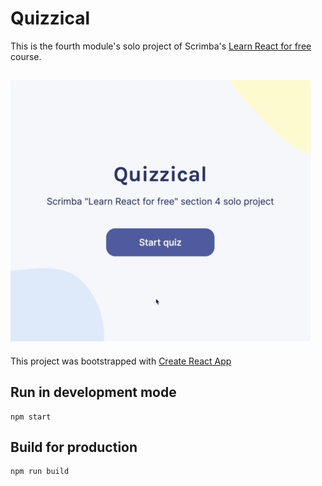 # Quizzical


This is the fourth module's solo project of Scrimba's [Learn React for free](https://scrimba.com/learn/learnreact) course.

![Preview image](./preview.gif)
---

This project was bootstrapped with [Create React App](https://github.com/facebook/create-react-app)

## Run in development mode
```
npm start
```

## Build for production
```
npm run build
```